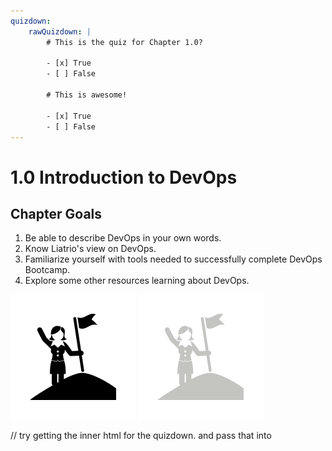 ```yaml
---
quizdown:
    rawQuizdown: |
        # This is the quiz for Chapter 1.0?

        - [x] True
        - [ ] False

        # This is awesome!

        - [x] True
        - [ ] False
---
```


# 1.0 Introduction to DevOps

## Chapter Goals

 1. Be able to describe DevOps in your own words.
 2. Know Liatrio's view on DevOps.
 3. Familiarize yourself with tools needed to successfully complete DevOps Bootcamp.
 4. Explore some other resources learning about DevOps.

![goals image](../../img/goals_light.svg ':size=100x100 :class=light-mode-icon :alt= goal image; light mode')
![goals image](../../img/goals_dark.svg ':size=100x100 :class=dark-mode-icon :alt= goal image; dark mode')

// try getting the inner html for the quizdown. and pass that into 
<div class="quizdown" id="quizdown">
    <div id="quiz-1.0.js" ></div>
</div>

<div id="config">
</div>
<div id="rawQuizdown"></div>
